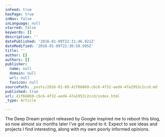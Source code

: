 ```yaml
---
inFeed: true
hasPage: true
inNav: false
inLanguage: null
starred: false
keywords: []
description: ''
datePublished: '2016-01-09T22:31:46.921Z'
dateModified: '2016-01-09T22:30:58.995Z'
title: ''
author: []
authors: []
publisher:
  name: null
  domain: null
  url: null
  favicon: null
sourcePath: _posts/2016-01-09-41f66069-c6c6-4f32-aed4-47a1953c2ccd.md
published: true
url: 41f66069-c6c6-4f32-aed4-47a1953c2ccd/index.html
_type: Article

---
```

The Deep Dream project released by Google inspired me to reboot this blog, so now almost six months later I've got round to it. Expect to see ideas and projects I find interesting, along with my own poorly informed opinions.